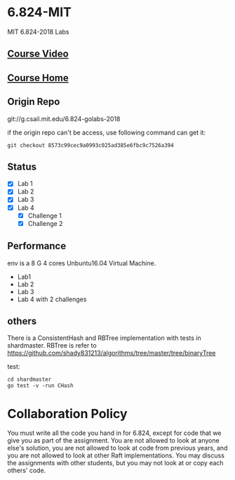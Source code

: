 # 6.824-MIT
MIT 6.824-2018 Labs

## [Course Video](https://www.bilibili.com/video/av38073607/?p=2)

## [Course Home](https://pdos.csail.mit.edu/6.824/index.html)

## Origin Repo
git://g.csail.mit.edu/6.824-golabs-2018

if the origin repo can't be access, use following command can get it:
```
git checkout 8573c99cec9a0993c025ad385e6fbc9c7526a394
```

## Status
- [x] Lab 1
- [x] Lab 2
- [x] Lab 3
- [x] Lab 4
  - [x] Challenge 1
  - [x] Challenge 2

## Performance
 env is a 8 G 4 cores Unbuntu16.04 Virtual Machine.
 - Lab1
 - Lab 2
 - Lab 3
 - Lab 4 with 2 challenges
  
## others
There is a ConsistentHash and RBTree implementation with tests in shardmaster. RBTree is refer to https://github.com/shady831213/algorithms/tree/master/tree/binaryTree

test:
```
cd shardmaster
go test -v -run CHash
```

# Collaboration Policy
You must write all the code you hand in for 6.824, except for code that we give you as part of the assignment. You are not allowed to look at anyone else's solution, you are not allowed to look at code from previous years, and you are not allowed to look at other Raft implementations. You may discuss the assignments with other students, but you may not look at or copy each others' code.
